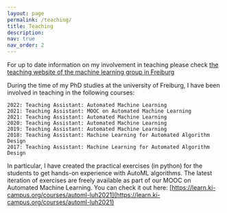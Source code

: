 ```yaml
---
layout: page
permalink: /teaching/
title: Teaching
description: 
nav: true
nav_order: 2
---
```


For up to date information on my involvement in teaching please check [the teaching website of the machine learning group in Freiburg](https://ml.informatik.uni-freiburg.de/teaching)

During the time of my PhD studies at the university of Freiburg, I have been involved in teaching in the following courses:

    2022: Teaching Assistant: Automated Machine Learning
    2021: Teaching Assistant: MOOC on Automated Machine Learning
    2021: Teaching Assistant: Automated Machine Learning
    2020: Teaching Assistant: Automated Machine Learning
    2019: Teaching Assistant: Automated Machine Learning
    2018: Teaching Assistant: Machine Learning for Automated Algorithm Design
    2017: Teaching Assistant: Machine Learning for Automated Algorithm Design

In particular, I have created the practical exercises (in python) for the students to get hands-on experience with AutoML algorithms.
The latest iteration of exercises are freely available as part of our MOOC on Automated Machine Learning.
You can check it out here: [https://learn.ki-campus.org/courses/automl-luh2021](https://learn.ki-campus.org/courses/automl-luh2021)
